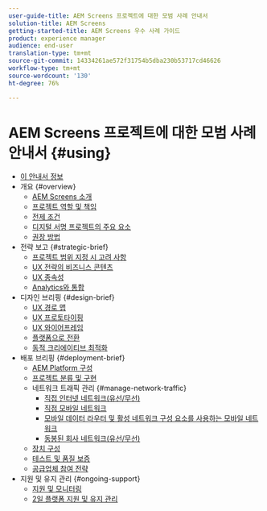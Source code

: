 ```yaml
---
user-guide-title: AEM Screens 프로젝트에 대한 모범 사례 안내서
solution-title: AEM Screens
getting-started-title: AEM Screens 우수 사례 가이드
product: experience manager
audience: end-user
translation-type: tm+mt
source-git-commit: 14334261ae572f31754b5dba230b53717cd46626
workflow-type: tm+mt
source-wordcount: '130'
ht-degree: 76%

---
```



# AEM Screens 프로젝트에 대한 모범 사례 안내서 {#using}

+ [이 안내서 정보](about-guide.md)
+ 개요 {#overview}
   + [AEM Screens 소개](introduction.md)
   + [프로젝트 역할 및 책임](roles-responsibilities.md)
   + [전제 조건](pre-requisites.md)
   + [디지털 서명 프로젝트의 주요 요소](getting-started-digital-signage.md)
   + [권장 방법](recommended-approach.md)
+ 전략 보고 {#strategic-brief}
   + [프로젝트 범위 지정 시 고려 사항](pre-sales-considerations.md)
   + [UX 전략의 비즈니스 콘텐츠](business-content-strategy.md)
   + [UX 종속성](ux-dependencies.md)
   + [Analytics와 통합](analytics.md)
+ 디자인 브리핑 {#design-brief}
   + [UX 경로 맵](journey-map.md)
   + [UX 프로토타이핑](prototypes.md)
   + [UX 와이어프레임](wireframes.md)
   + [플랫폼으로 전환](transition-platform.md)
   + [동적 크리에이티브 최적화](dynamic-creative-optimizations.md)
+ 배포 브리핑 {#deployment-brief}
   + [AEM Platform 구성](aem-platform-configurations.md)
   + [프로젝트 분류 및 구현](project-taxonomy-implementation.md)
   + 네트워크 트래픽 관리 {#manage-network-traffic}
      + [직접 인터넷 네트워크(유선/무선)](/help/using/direct-internet-network.md)
      + [직접 모바일 네트워크](/help/using/mobile-network.md)
      + [모바일 데이터 라우터 및 활성 네트워크 구성 요소를 사용하는 모바일 네트워크](/help/using/mobile-network-router.md)
      + [동봉된 회사 네트워크(유선/무선)](/help/using/enclosed-corporate-network.md)
   + [장치 구성](device-configurations.md)
   + [테스트 및 품질 보증](testing-quality-assurance.md)
   + [공급업체 참여 전략](vendor-engagement.md)
+ 지원 및 유지 관리 {#ongoing-support}
   + [지원 및 모니터링](support-monitoring.md)
   + [2일 플랫폼 지원 및 유지 관리](day-two-support-maintenance.md)
